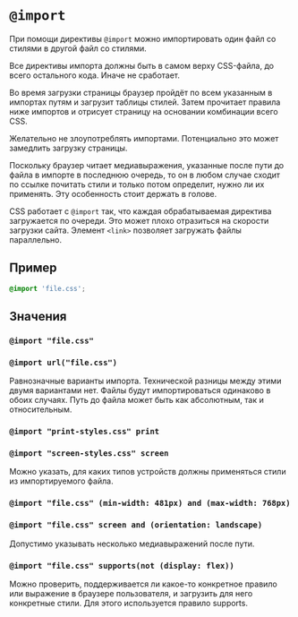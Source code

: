 <link rel="stylesheet" href="../../VSCODE/markdown.css">

# `@import`

При помощи директивы `@import` можно импортировать один файл со стилями в другой файл со стилями.

Все директивы импорта должны быть в самом верху CSS-файла, до всего остального кода. Иначе не сработает.

Во время загрузки страницы браузер пройдёт по всем указанным в импортах путям и загрузит таблицы стилей. Затем прочитает правила ниже импортов и отрисует страницу на основании комбинации всего CSS.

Желательно не злоупотреблять импортами. Потенциально это может замедлить загрузку страницы.

Поскольку браузер читает медиавыражения, указанные после пути до файла в импорте в последнюю очередь, то он в любом случае сходит по ссылке почитать стили и только потом определит, нужно ли их применять. Эту особенность стоит держать в голове.

CSS работает с `@import` так, что каждая обрабатываемая директива загружается по очереди. Это может плохо отразиться на скорости загрузки сайта. Элемент `<link>` позволяет загружать файлы параллельно.

## Пример

```css
@import 'file.css';
```

## Значения

### `@import "file.css"`

### `@import url("file.css")`

Равнозначные варианты импорта. Технической разницы между этими двумя вариантами нет. Файлы будут импортироваться одинаково в обоих случаях. Путь до файла может быть как абсолютным, так и относительным.

### `@import "print-styles.css" print`

### `@import "screen-styles.css" screen`

Можно указать, для каких типов устройств должны применяться стили из импортируемого файла.

### `@import "file.css" (min-width: 481px) and (max-width: 768px)`

### `@import "file.css" screen and (orientation: landscape)`

Допустимо указывать несколько медиавыражений после пути.

### `@import "file.css" supports(not (display: flex))`

Можно проверить, поддерживается ли какое-то конкретное правило или выражение в браузере пользователя, и загрузить для него конкретные стили. Для этого используется правило supports.
